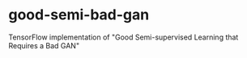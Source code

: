 # good-semi-bad-gan
TensorFlow implementation of "Good Semi-supervised Learning that Requires a Bad GAN" 
